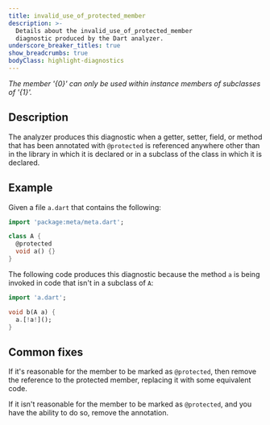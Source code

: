 ```yaml
---
title: invalid_use_of_protected_member
description: >-
  Details about the invalid_use_of_protected_member
  diagnostic produced by the Dart analyzer.
underscore_breaker_titles: true
show_breadcrumbs: true
bodyClass: highlight-diagnostics
---
```


_The member '{0}' can only be used within instance members of subclasses of
'{1}'._

## Description

The analyzer produces this diagnostic when a getter, setter, field, or
method that has been annotated with `@protected` is referenced anywhere
other than in the library in which it is declared or in a subclass of the
class in which it is declared.

## Example

Given a file `a.dart` that contains the following:

```dart
import 'package:meta/meta.dart';

class A {
  @protected
  void a() {}
}
```

The following code produces this diagnostic because the method `a` is
being invoked in code that isn't in a subclass of `A`:

```dart
import 'a.dart';

void b(A a) {
  a.[!a!]();
}
```

## Common fixes

If it's reasonable for the member to be marked as `@protected`, then
remove the reference to the protected member, replacing it with some
equivalent code.

If it isn't reasonable for the member to be marked as `@protected`, and
you have the ability to do so, remove the annotation.
